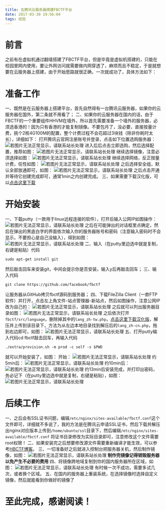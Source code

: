 ```yaml
---
title: 在腾讯云服务器搭建FBCTF平台
date: 2017-03-30 19:56:04
tags: 经验
---
```


# 前言

之前有在虚拟机通过翻墙搭建了FBCTF平台，但是毕竟是虚拟机搭建的，只能在校园里网内使用，要让外网访问就需要做内网穿透了，麻烦而且不稳定，于是就想要在云服务器上搭建，由于开始思路就很正确，一次就成功了，具体方法如下：

# 准备工作
<!--more-->
一、既然是在云服务器上搭建平台，首先自然得有一台腾讯云服务器，如果你的云服务器在国外，第二条就不用看了；
二、如果你的云服务器在国内的话，由于FBCTF的一个重要组件HHVM在墙外，所以首先需要准备一个墙外的服务器，必须选香港的！因为只有香港的才能复制镜像。不要包月了，没必要，直接按量计费，挑个2核4G100M的配置，整个计费过程不会花超过3块钱（除非你耗时太长），详细如下：
打开腾讯云官网注册账号并登录，点击如下位置选购服务器：
![若图片无法正常显示，请联系站长处理](https://blog-10039692.file.myqcloud.com/1490868089788_3722_1490868141823.png)
进入后后点击立即选购，然后选择配置，推荐如图：
![若图片无法正常显示，请联系站长处理](https://blog-10039692.file.myqcloud.com/1490868500670_5433_1490868552464.png)
继续选择镜像，注意必须选择如图：
![若图片无法正常显示，请联系站长处理](https://blog-10039692.file.myqcloud.com/1490868605811_3894_1490868657557.png)
继续选择网络，反正按量计费，任性如图：
![若图片无法正常显示，请联系站长处理](https://blog-10039692.file.myqcloud.com/1490868793378_32_1490868845254.png)
之后选择安全组，默认全部放通即可，如图：
![若图片无法正常显示，请联系站长处理](https://blog-10039692.file.myqcloud.com/1490868922309_2467_1490868974049.png)
之后点击开通并等待它创建完成即可，通常1min之内创建完成。
三、如果需要下载汉化版，可以[点击这里下载](https://blog.ctftools.com/2017/03/post106)

# 开始安装

一、下载putty（一款用于linux远程连接的软件），打开后输入公网IP如图操作：
![若图片无法正常显示，请联系站长处理](https://blog-10039692.file.myqcloud.com/1490869580023_6540_1490869632549.png)
之后在可能弹出的对话框里点确定，然后在弹出的黑底白字的界面依次输入你的服务器账号和密码（注意输入密码时不会显示，不要担心是自己没输入），得到如图：
![若图片无法正常显示，请联系站长处理](https://blog-10039692.file.myqcloud.com/1490869739455_8924_1490869791229.png)
二、输入（在putty里边选中就是复制，右键是粘贴）代码
```
sudo apt-get install git
```
然后敲击回车来安装git，中间会提示你是否安装，输入y后再敲击回车；
三、输入代码
```
git clone https://github.com/facebook/fbctf
```
让服务器从GitHub拷贝fbctf源码到服务器；
四、下载FileZilla Client（一款FTP软件）并打开，点击左上角文件-站点管理器-新站点，然后如图操作，注意公网IP改为自己的：
![若图片无法正常显示，请联系站长处理](https://blog-10039692.file.myqcloud.com/1490870461850_3703_1490870513699.png)
之后就可以列出服务器目录如图：
![若图片无法正常显示，请联系站长处理](https://blog-10039692.file.myqcloud.com/1490870559582_9731_1490870611702.png)
之后依次打开`fbctf/src/language`，删除掉其中的`lang_zh-tw.php`，[点击这里下载汉化版](https://blog.ctftools.com/2017/03/post106)，解压并上传到该目录下，方法为从左边本地目录找到解压后的`lang_zh-cn.php`，拖到右边即可，如图：
![若图片无法正常显示，请联系站长处理](https://blog-10039692.file.myqcloud.com/1490870921303_9796_1490870973178.png)
五、打开putty输入代码cd fbctf敲击回车，再输入代码
```
./extra/provision.sh -m prod -c self -s $PWD
```
就可以开始安装了，如图：
开始：
![若图片无法正常显示，请联系站长处理](https://blog-10039692.file.myqcloud.com/1490871084939_2702_1490871136816.png)
约5min后：
![若图片无法正常显示，请联系站长处理](https://blog-10039692.file.myqcloud.com/1490871351041_397_1490871403200.png)
约10min后：
![若图片无法正常显示，请联系站长处理](https://blog-10039692.file.myqcloud.com/1490871639018_965_1490871691164.png)
约13min后安装完成，并打印出密码，务必记下（在putty里边选中就是复制，右键是粘贴），如图：
![若图片无法正常显示，请联系站长处理](https://blog-10039692.file.myqcloud.com/1490871883914_832_1490871935828.png)

# 后续工作

一、之后会有SSL证书问题，编辑`/etc/nginx/sites-available/fbctf.conf`这个文件即可，详细就不多说了，我的方法是在腾讯云申请SSL证书，然后下载并解压出nginx对应版本上传到`/home/ubuntu/ssl`目录下，然后编辑`/etc/nginx/sites-available/fbctf.conf`
将证书目录修改为实际目录即可，注意修改这个文件需要root权限！
二、如果安装完之后想要修改源文件需要重新编译才能生效，可以参考[HBCTF博客](https://blog.ctftools.com/2017/03/post106)。
三、一切准备好之后就进入控制台把服务器关机，然后制作镜像，如图：
![若图片无法正常显示，请联系站长处理](https://blog-10039692.file.myqcloud.com/1490873146518_5896_1490873198860.png)
**制作完镜像记得销毁服务器以免产生不必要的费用**
四、将镜像跨地域复制到你的国内服务器所在区域，如图：
![若图片无法正常显示，请联系站长处理](https://blog-10039692.file.myqcloud.com/1490873286751_6136_1490873338723.png)
有时候一次不成功，需要多试几次，或者换个区域。
五、在国内的服务器上重装系统，在选择镜像时选择自定义镜像，然后就能看到你做好的镜像了

# 至此完成，感谢阅读！